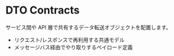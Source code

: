 # DTO Contracts

サービス間や API 層で共有するデータ転送オブジェクトを配置します。
- リクエスト/レスポンスで再利用する共通モデル
- メッセージバス経由でやり取りするペイロード定義
